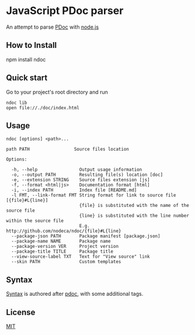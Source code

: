 
# JavaScript PDoc parser

An attempt to parse [PDoc](http://pdoc.org/syntax.html) with [node.js](http://nodejs.org)

## How to Install

   npm install ndoc

## Quick start

Go to your project's root directory and run

    ndoc lib
    open file://./doc/index.html

## Usage

    ndoc [options] <path>...

    path PATH                 Source files location

    Options:

      -h, --help                Output usage information
      -o, --output PATH         Resulting file(s) location [doc]
      -e, --extension STRING    Source files extension [js]
      -f, --format <html|js>    Documentation format [html]
      -i, --index PATH          Index file [README.md]
      -l FMT, --link-format FMT String format for link to source file [{file}#L{line}]
                                {file} is substituted with the name of the source file
                                {line} is substituted with the line number within the source file
                                E.g. http://github.com/nodeca/ndoc/{file}#L{line}
      --package-json PATH       Package manifest [package.json]
      --package-name NAME       Package name
      --package-version VER     Project version
      --package-title TITLE     Package title
      --view-source-label TXT   Text for "View source" link
      --skin PATH               Custom templates

## Syntax

[Syntax](ndoc/blob/master/syntax.md) is authored after [pdoc](https://github.com/tobie/pdoc), with some additional tags.

## License

[MIT](https://github.com/nodeca/ndoc/blob/master/LICENSE)
